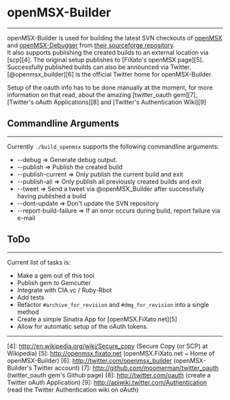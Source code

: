 # openMSX-Builder
******************************************************************************
openMSX-Builder is used for building the latest SVN checkouts of [openMSX][1] and [openMSX-Debugger][2] from [their sourceforge repository][3].  
It also supports publishing the created builds to an external location via [scp][4]. The original setup publishes to [FiXato's openMSX page][5].  
Successfully published builds can also be announced via Twitter. [@openmsx_builder][6] is the official Twitter home for openMSX-Builder.  

Setup of the oauth info has to be done manually at the moment, for more information on that read, about the amazing [twitter_oauth gem][7], [Twitter's oAuth Applications][8] and [Twitter's Authentication Wiki][9]

## Commandline Arguments
******************************************************************************
Currently `./build_openmsx` supports the following commandline arguments:

* --debug                 => Generate debug output.
* --publish               => Publish the created build
* --publish-current       => Only publish the current build and exit
* --publish-all           => Only publish all previously created builds and exit
* --tweet                 => Send a tweet via @openMSX_Builder after successfully having published a build
* --dont-update           => Don't update the SVN repository
* --report-build-failure  => If an error occurs during build, report failure via e-mail

## ToDo
******************************************************************************
Current list of tasks is:

+ Make a gem out of this tool
+ Publish gem to Gemcutter
+ Integrate with CIA.vc / Ruby-Rbot
+ Add tests
+ Refactor `#archive_for_revision` and `#dmg_for_revision` into a single method
+ Create a simple Sinatra App for [openMSX.FiXato.net][5]
+ Allow for automatic setup of the oAuth tokens.

******************************************************************************
[1]: https://openmsx.svn.sourceforge.net/svnroot/openmsx/openmsx/trunk (openMSX SVN Trunk)
[2]: https://openmsx.svn.sourceforge.net/svnroot/openmsx/openmsx-debugger/trunk (openMSX-Debugger SVN Trunk)
[3]: http://openmsx.sf.net (openMSX at SourceForge.net)
[4]: http://en.wikipedia.org/wiki/Secure_copy (Secure Copy (or SCP) at Wikipedia)
[5]: http://openmsx.fixato.net (openMSX.FiXato.net ~ Home of openMSX-Builder)
[6]: http://twitter.com/openmsx_builder (openMSX-Builder's Twitter account)
[7]: http://github.com/moomerman/twitter_oauth (twitter_oauth gem's Github page)
[8]: http://twitter.com/oauth (create a Twitter oAuth Application)
[9]: http://apiwiki.twitter.com/Authentication (read the Twitter Authentication wiki on oAuth)